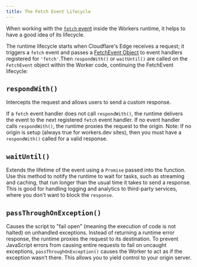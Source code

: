 ```yaml
---
title: The Fetch Event Lifecycle
---
```


When working with the [`fetch` event](/reference/runtime/apis/fetch-event) inside the Workers runtime, it helps to have a good idea of its lifecycle.

The runtime lifecycle starts when Cloudflare's Edge receives a request; it triggers a `fetch` event and passes a [FetchEvent Object](/reference/runtime/apis/fetch-event) to event handlers registered for `'fetch'`.Then `respondWith()` or `waitUntil()` are called on the `FetchEvent` object within the Worker code, continuing the FetchEvent lifecycle:

## `respondWith()`

Intercepts the request and allows users to send a custom response. 

If a `fetch` event handler does not call `respondWith()`, the runtime delivers the event to the next registered `fetch` event handler. If no event handler calls `respondWith()`, the runtime proxies the request to the origin. Note: If no origin is setup (always true for workers.dev sites), then you must have a `respondWith()` called for a valid response.

## `waitUntil()`

 Extends the lifetime of the event using a `Promise` passed into the function. Use this method to notify the runtime to wait for tasks, such as streaming and caching, that run longer than the usual time it takes to send a response. This is good for handling logging and analytics to third-party services, where you don't want to block the `response`.

## `passThroughOnException()`

Causes the script to "fail open" (meaning the execution of code is not halted) on unhandled exceptions. Instead of returning a runtime error response, the runtime proxies the request to its destination. To prevent JavaScript errors from causing entire requests to fail on uncaught exceptions, `passThroughOnException()` causes the Worker to act as if the exception wasn’t there. This allows you to yield control to your origin server.
